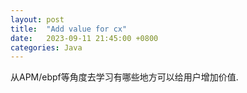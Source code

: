 ```yaml
---
layout: post
title:  "Add value for cx"
date:   2023-09-11 21:45:00 +0800
categories: Java
---
```


从APM/ebpf等角度去学习有哪些地方可以给用户增加价值.